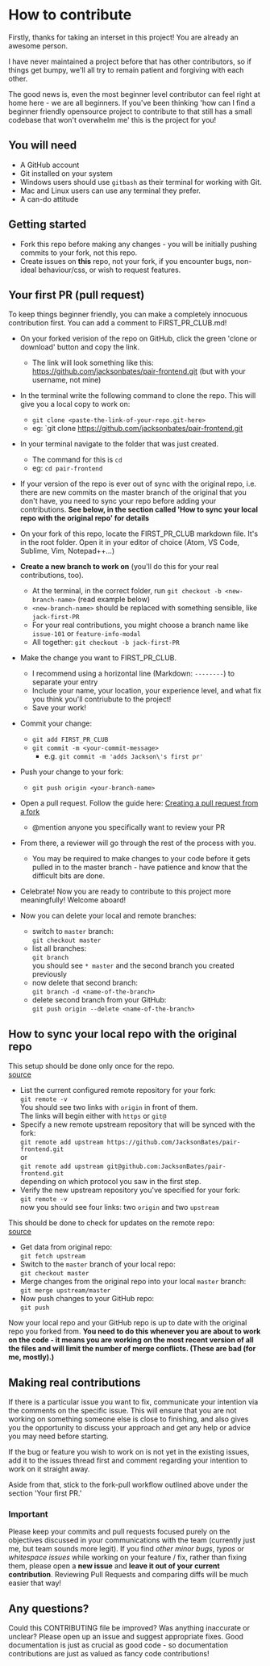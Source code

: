 # How to contribute

Firstly, thanks for taking an interset in this project! You are already an awesome person.

I have never maintained a project before that has other contributors, so if things get bumpy, we'll all try to remain patient and forgiving with each other.

The good news is, even the most beginner level contributor can feel right at home here - we are all beginners. If you've been thinking 'how can I find a beginner friendly opensource project to contribute to that still has a small codebase that won't overwhelm me' this is the project for you!

## You will need

+ A GitHub account
+ Git installed on your system
+ Windows users should use `gitbash` as their terminal for working with Git.
+ Mac and Linux users can use any terminal they prefer.
+ A can-do attitude

## Getting started

+ Fork this repo before making any changes - you will be initially pushing commits to your fork, not this repo.
+ Create issues on **this** repo, not your fork, if you encounter bugs, non-ideal behaviour/css, or wish to request features.

## Your first PR (pull request)

To keep things beginner friendly, you can make a completely innocuous contribution first. You can add a comment to FIRST_PR_CLUB.md!

+ On your forked verision of the repo on GitHub, click the green 'clone or download' button and copy the link.
  + The link will look something like this: https://github.com/jacksonbates/pair-frontend.git (but with your username, not mine)
+ In the terminal write the following command to clone the repo. This will give you a local copy to work on:
  + `git clone <paste-the-link-of-your-repo.git-here>`
  + eg: `git clone https://github.com/jacksonbates/pair-frontend.git
+ In your terminal navigate to the folder that was just created.
  + The command for this is `cd`
  + eg: `cd pair-frontend`
+ If your version of the repo is ever out of sync with the original repo, i.e. there are new commits on the master branch of the original that you don't have, you need to sync your repo before adding your contributions. **See below, in the section called 'How to sync your local repo with the original repo' for details**
+ On your fork of this repo, locate the FIRST_PR_CLUB markdown file. It's in the root folder. Open it in your editor of choice (Atom, VS Code, Sublime, Vim, Notepad++...)
+ **Create a new branch to work on** (you'll do this for your real contributions, too).
  + At the terminal, in the correct folder, run `git checkout -b <new-branch-name>` (read example below)
  + `<new-branch-name>` should be replaced with something sensible, like `jack-first-PR`
  + For your real contributions, you might choose a branch name like `issue-101` or `feature-info-modal`
  + All together: `git checkout -b jack-first-PR`
+ Make the change you want to FIRST_PR_CLUB.
  + I recommend using a horizontal line (Markdown: `--------`) to separate your entry
  + Include your name, your location, your experience level, and what fix you think you'll contriubute to the project!
  + Save your work!
+ Commit your change:
  + `git add FIRST_PR_CLUB`
  + `git commit -m <your-commit-message>`
    + e.g. `git commit -m 'adds Jackson\'s first pr'`
+ Push your change to your fork:
  + `git push origin <your-branch-name>`
+ Open a pull request. Follow the guide here: [Creating a pull request from a fork](https://help.github.com/articles/creating-a-pull-request-from-a-fork/)
  + @mention anyone you specifically want to review your PR
+ From there, a reviewer will go through the rest of the process with you.
  + You may be required to make changes to your code before it gets pulled in to the master branch - have patience and know that the difficult bits are done.
+ Celebrate! Now you are ready to contribute to this project more meaningfully! Welcome aboard!

+ Now you can delete your local and remote branches:
  + switch to `master` branch:  
    `git checkout master`
  + list all branches:  
    `git branch`  
    you should see `* master` and the second branch you created previously
  + now delete that second branch:  
    `git branch -d <name-of-the-branch>`
  + delete second branch from your GitHub:  
    `git push origin --delete <name-of-the-branch>`

## How to sync your local repo with the original repo

This setup should be done only once for the repo.  
[source](https://help.github.com/articles/configuring-a-remote-for-a-fork/)  

+ List the current configured remote repository for your fork:  
  `git remote -v`  
  You should see two links with `origin` in front of them.  
  The links will begin either with `https` or `git@`
+ Specify a new remote upstream repository that will be synced with the fork:  
  `git remote add upstream https://github.com/JacksonBates/pair-frontend.git`  
  or  
  `git remote add upstream git@github.com:JacksonBates/pair-frontend.git`  
  depending on which protocol you saw in the first step.
+ Verify the new upstream repository you've specified for your fork:  
  `git remote -v`  
  now you should see four links: two `origin` and two `upstream`

This should be done to check for updates on the remote repo:  
[source](https://help.github.com/articles/syncing-a-fork/)
+ Get data from original repo:  
  `git fetch upstream`  
+ Switch to the `master` branch of your local repo:  
  `git checkout master`
+ Merge changes from the original repo into your local `master` branch:  
  `git merge upstream/master`
+ Now push changes to your GitHub repo:  
  `git push`

Now your local repo and your GitHub repo is up to date with the original repo you forked from.
**You need to do this whenever you are about to work on the code - it means you are working on the most recent version of all the files and will limit the number of merge conflicts. (These are bad (for me, mostly).)**

## Making real contributions

If there is a particular issue you want to fix, communicate your intention via the comments on the specific issue. This will ensure that you are not working on something someone else is close to finishing, and also gives you the opportunity to discuss your approach and get any help or advice you may need before starting.

If the bug or feature you wish to work on is not yet in the existing issues, add it to the issues thread first and comment regarding your intention to work on it straight away.

Aside from that, stick to the fork-pull workflow outlined above under the section 'Your first PR.'

### Important
Please keep your commits and pull requests focused purely on the objectives discussed in your communications with the team (currently just me, but team sounds more legit). If you find _other minor bugs_, _typos_ or _whitespace issues_ while working on your feature / fix, rather than fixing them, please open a **new issue** and **leave it out of your current contribution**. Reviewing Pull Requests and comparing diffs will be much easier that way!


## Any questions?

Could this CONTRIBUTING file be improved? Was anything inaccurate or unclear? Please open up an issue and suggest appropriate fixes. Good documentation is just as crucial as good code - so documentation contributions are just as valued as fancy code contributions!
